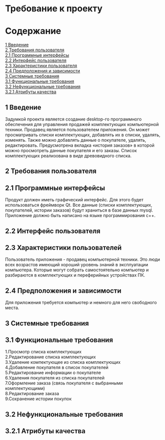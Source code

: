 # Требование к проекту 
# Содержание 
[1 Введение](https://github.com/BSUIRstudent/TRITPO_LAB2/blob/main/README.md#1-введение)  
[2 Требования пользователя](https://github.com/BSUIRstudent/TRITPO_LAB2/blob/main/README.md#2-требования-пользователя)  
[2.1 Программные интерфейсы](https://github.com/BSUIRstudent/TRITPO_LAB2/blob/main/README.md#21-программные-интерфейсы)  
[2.2 Интерфейс пользователя](https://github.com/BSUIRstudent/TRITPO_LAB2/blob/main/README.md#22-интерфейс-пользователя)  
[2.3 Характеристики пользователя](https://github.com/BSUIRstudent/TRITPO_LAB2/blob/main/README.md#23-характеристики-пользователей)  
[2.4 Предположения и зависимости](https://github.com/BSUIRstudent/TRITPO_LAB2/blob/main/README.md#24-предположения-и-зависимости)  
[3 Системные требования](https://github.com/BSUIRstudent/TRITPO_LAB2/blob/main/README.md#3-системные-требования)  
[3.1 Функциональные требования](https://github.com/BSUIRstudent/TRITPO_LAB2/blob/main/README.md#31-функциональные-требования)  
[3.2 Нефункциональные требования](https://github.com/BSUIRstudent/TRITPO_LAB2/blob/main/README.md#32-нефункциональные-требования)  
[3.2.1 Атрибуты качества](https://github.com/BSUIRstudent/TRITPO_LAB2/blob/main/README.md#321-атрибуты-качества)  
## 1 Введение  
Задумкой проекта является создание desktop-го программного обеспечения для управления продажей комплектующих компьютерной техники. Продавец является пользователем приложения. Он может просматривать списки комплектующих, добавлять их в списки, удалять, изменять. Также можно добавлять данные о покупателе, удалять, редактировать.  Предусмотрена вкладка «история заказов» в которой можно просмотреть данные покупателя и его заказы. Список комплектующих реализована в виде древовидного списка.
## 2 Требования пользователя  
## 2.1 Программные интерфейсы 
Продукт должен иметь графический интерфейс. Для этого будет использоваться фреймворк Qt. Все данные  (списки комплектующих, покупателей, истории заказов) будут храниться в базе данных mysql. Приложение должно быть написано на языке программирования с++.  
## 2.2 Интерфейс пользователя
## 2.3 Характеристики пользователей  
Пользователь приложения - продавец компьютерной техники. Это люди всех возрастов имеющий хороший уровень знаний в эксплуатации компьютера. Которые могут собрать самостоятельно компьютер и разбираются в комплектующих и переферийных устройствах ПК.
## 2.4 Предположения и зависимости 
Для приложения требуется компьютер и немного для него свободного места.
## 3 Системные требования
## 3.1 Функциональные требования 
1.Просмотр списка комплектующих  
2.Редактирование списка комплектующих  
3.Удаление компектующее из списка комплектующих  
4.Добавление покупателя в список покупателей   
5.Редактирование информации о покупателе  
6.Удаления покупателя из списка покупателей  
7.Оформление заказа (связь покупателя с выбранными комплектующими)  
8.Редактирование заказа  
9.Сохранение истории покупок  
## 3.2 Нефункциональные требования  
## 3.2.1 Атрибуты качества
